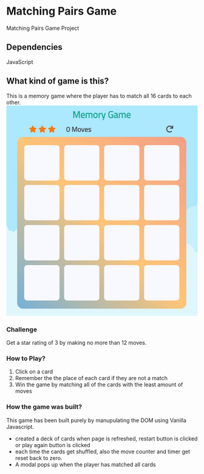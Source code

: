 # Matching Pairs Game
Matching Pairs Game Project

## Dependencies
JavaScript

## What kind of game is this?
This is a memory game where the player has to match all 16 cards to each other.
![Preview of Matching Pairs Game](/img/snippet.JPG)

### Challenge
Get a star rating of 3 by making no more than 12 moves.

### How to Play?
1. Click on a card
2. Remember the the place of each card if they are not a match
3. Win the game by matching all of the cards with the least amount of moves

### How the game was built?
This game has been built purely by manupulating the DOM using Vanilla Javascript.
* created a deck of cards when page is refreshed, restart button is clicked or play again button is clicked
* each time the cards get shuffled, also the move counter and timer get reset back to zero.
* A modal pops up when the player has matched all cards
